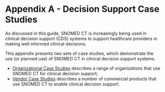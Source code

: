 # Appendix A - Decision Support Case Studies

As discussed in this guide, SNOMED CT is increasingly being used in clinical decision support (CDS) systems to support healthcare providers in making well informed clinical decisions.

This appendix presents two sets of case studies, which demonstrate the use (or planned use) of SNOMED CT in clinical decision support systems.

  * [Organizational Case Studies](Organizational-Case-Studies_123897677.html) describes a range of organizations that use SNOMED CT for clinical decision support;
  * [Vendor Case Studies](Vendor-Case-Studies_123897701.html) describes a number of commercial products that use SNOMED CT to enable clinical decision support.

